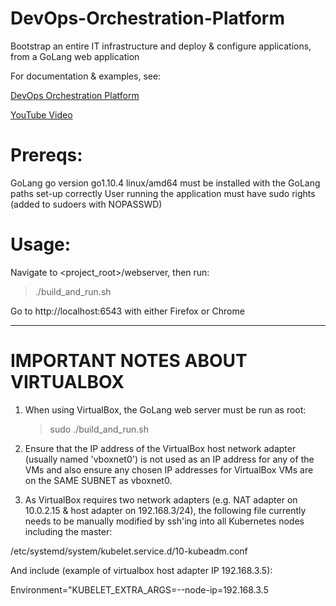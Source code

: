 # DevOps-Orchestration-Platform
Bootstrap an entire IT infrastructure and deploy &amp; configure applications, from a GoLang web application

For documentation & examples, see:

  [DevOps Orchestration Platform](https://software-automation.com/?page_id=132)

  [YouTube Video](https://www.youtube.com/watch?v=yuCfdvAKZrw)


Prereqs:
=========
GoLang go version go1.10.4 linux/amd64 must be installed with the GoLang paths set-up correctly
User running the application must have sudo rights (added to sudoers with NOPASSWD)

Usage:
=======
Navigate to <project_root>/webserver, then run:
  > ./build_and_run.sh
  
Go to http://localhost:6543 with either Firefox or Chrome

---
IMPORTANT NOTES ABOUT VIRTUALBOX
=========================
1. When using VirtualBox, the GoLang web server must be run as root:
	
	> sudo ./build_and_run.sh
	
2. Ensure that the IP address of the VirtualBox host network adapter (usually named 'vboxnet0') is not used as an IP address for any of the VMs and also ensure any chosen IP addresses for VirtualBox VMs are on the SAME SUBNET as vboxnet0.

3. As VirtualBox requires two network adapters (e.g. NAT adapter on 10.0.2.15 & host adapter on 192.168.3/24), the following file currently needs to be manually modified by ssh'ing into all Kubernetes nodes including the master:

/etc/systemd/system/kubelet.service.d/10-kubeadm.conf

And include (example of virtualbox host adapter IP 192.168.3.5):

Environment="KUBELET_EXTRA_ARGS=--node-ip=192.168.3.5
